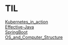 # TIL

[Kubernetes_in_action](Kubernetes_in_action/Kubernetes_in_action.md)  
[Effective-Java](effective-java/Effective-Java.md)  
[SpringBoot](Spring%20Boot/SpringBoot.md)  
[OS_and_Computer_Structure](OS_and_computer_structure/OS_and_Computer_Structure.md)  